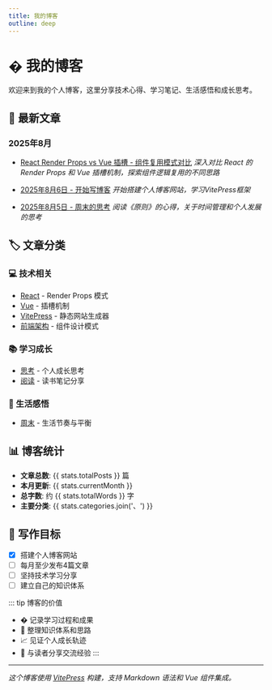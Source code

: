 ```yaml
---
title: 我的博客
outline: deep
---
```


# � 我的博客

欢迎来到我的个人博客，这里分享技术心得、学习笔记、生活感悟和成长思考。

## 📅 最新文章

### 2025年8月

- [React Render Props vs Vue 插槽 - 组件复用模式对比](./2025-08-06-react-render-props.md)
  *深入对比 React 的 Render Props 和 Vue 插槽机制，探索组件逻辑复用的不同思路*

- [2025年8月6日 - 开始写博客](./2025-08-06.md) 
  *开始搭建个人博客网站，学习VitePress框架*

- [2025年8月5日 - 周末的思考](./2025-08-05.md)
  *阅读《原则》的心得，关于时间管理和个人发展的思考*

## 🏷️ 文章分类

### 💻 技术相关
- [React](./2025-08-06-react-render-props.md) - Render Props 模式
- [Vue](./2025-08-06-react-render-props.md) - 插槽机制
- [VitePress](./2025-08-06.md) - 静态网站生成器
- [前端架构](./2025-08-06-react-render-props.md) - 组件设计模式

### 📚 学习成长  
- [思考](./2025-08-05.md) - 个人成长思考
- [阅读](./2025-08-05.md) - 读书笔记分享

### 🌱 生活感悟
- [周末](./2025-08-05.md) - 生活节奏与平衡

## 📊 博客统计

<script setup>
import { ref } from 'vue'

const stats = ref({
  totalPosts: 3,
  currentMonth: '2025年8月',
  totalWords: 2800,
  categories: ['React', 'Vue', '技术', '学习', '生活', '思考']
})
</script>

- **文章总数**: {{ stats.totalPosts }} 篇
- **本月更新**: {{ stats.currentMonth }}
- **总字数**: 约 {{ stats.totalWords }} 字
- **主要分类**: {{ stats.categories.join('、') }}

## 🎯 写作目标

- [x] 搭建个人博客网站
- [ ] 每月至少发布4篇文章
- [ ] 坚持技术学习分享
- [ ] 建立自己的知识体系

::: tip 博客的价值
- � 记录学习过程和成果
- 🧠 整理知识体系和思路  
- 📈 见证个人成长轨迹
- 🤝 与读者分享交流经验
:::

---

*这个博客使用 [VitePress](https://vitepress.dev/) 构建，支持 Markdown 语法和 Vue 组件集成。*
